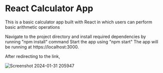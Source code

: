# React Calculator App

This is a basic calculator app built with React in which users can perform basic arithmetic operations

Navigate to the project directory and install required dependencies by running "npm install" command 
Start the app using "npm start" 
The app will be running at https://localhost:3000.

After redirecting to the link, 

![Screenshot 2024-01-31 205947](https://github.com/udaykiran73/calculator-react/assets/143659823/e5ae1754-a4ae-4745-a518-83925037b8d8)


